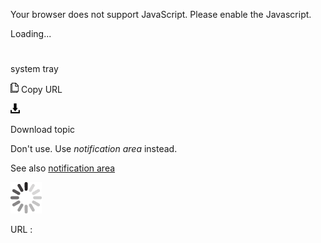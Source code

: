 Your browser does not support JavaScript. Please enable the Javascript.

Loading...

# 

system tray

![Copy URL](system-tray_files/Copy.png)
Copy URL

![Download](system-tray_files/Download.png)

Download topic

Don't use. Use *notification area* instead.

See also [notification area](https://worldready.cloudapp.net/Styleguide/Read?id=2700&topicid=35520)

![In progress](system-tray_files/activity-large.gif)

URL :
